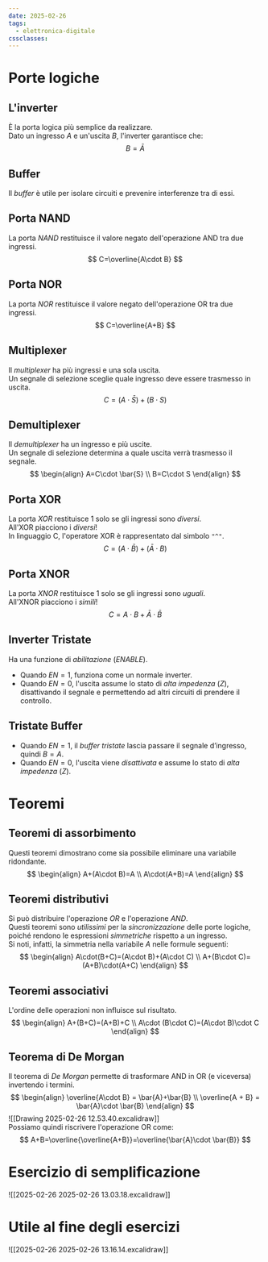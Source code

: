 ```yaml
---
date: 2025-02-26
tags:
  - elettronica-digitale
cssclasses:
---
```

# Porte logiche

## L'inverter
È la porta logica più semplice da realizzare.  
Dato un ingresso $A$ e un'uscita $B$, l'inverter garantisce che:  
$$
B=\bar{A}
$$

## Buffer
Il *buffer* è utile per isolare circuiti e prevenire interferenze tra di essi.

## Porta NAND
La porta *NAND* restituisce il valore negato dell'operazione AND tra due ingressi.  
$$
C=\overline{A\cdot B}
$$

## Porta NOR
La porta *NOR* restituisce il valore negato dell'operazione OR tra due ingressi.  
$$
C=\overline{A+B}
$$

## Multiplexer
Il *multiplexer* ha più ingressi e una sola uscita.  
Un segnale di selezione sceglie quale ingresso deve essere trasmesso in uscita.  
$$
C=(A\cdot \bar{S})+(B\cdot S)
$$

## Demultiplexer
Il *demultiplexer* ha un ingresso e più uscite.  
Un segnale di selezione determina a quale uscita verrà trasmesso il segnale.  
$$
\begin{align}
A=C\cdot \bar{S} \\
B=C\cdot S
\end{align}
$$

## Porta XOR
La porta *XOR* restituisce 1 solo se gli ingressi sono *diversi*.  
All'XOR piacciono i *diversi*!  
In linguaggio C, l'operatore XOR è rappresentato dal simbolo `"^"`.  
$$
C=(A\cdot \bar{B})+(\bar{A}\cdot B)
$$

## Porta XNOR
La porta *XNOR* restituisce 1 solo se gli ingressi sono *uguali*.  
All'XNOR piacciono i *simili*!  
$$
C=A\cdot B+\bar{A}\cdot \bar{B}
$$

## Inverter Tristate
Ha una funzione di *abilitazione* ($ENABLE$).  
- Quando $EN=1$, funziona come un normale inverter.  
- Quando $EN=0$, l'uscita assume lo stato di *alta impedenza* ($Z$), disattivando il segnale e permettendo ad altri circuiti di prendere il controllo.  

## Tristate Buffer
- Quando $EN=1$, il *buffer tristate* lascia passare il segnale d’ingresso, quindi $B=A$.  
- Quando $EN=0$, l'uscita viene *disattivata* e assume lo stato di *alta impedenza* ($Z$).  

# Teoremi

## Teoremi di assorbimento
Questi teoremi dimostrano come sia possibile eliminare una variabile ridondante.  
$$
\begin{align}
A+(A\cdot B)=A \\
A\cdot(A+B)=A
\end{align}
$$

## Teoremi distributivi
Si può distribuire l'operazione *OR* e l'operazione *AND*.  
Questi teoremi sono *utilissimi* per la *sincronizzazione* delle porte logiche, poiché rendono le espressioni *simmetriche* rispetto a un ingresso.  
Si noti, infatti, la simmetria nella variabile $A$ nelle formule seguenti:  
$$
\begin{align}
A\cdot(B+C)=(A\cdot B)+(A\cdot C) \\
A+(B\cdot C)=(A+B)\cdot(A+C)
\end{align}
$$

## Teoremi associativi
L'ordine delle operazioni non influisce sul risultato.  
$$
\begin{align}
A+(B+C)=(A+B)+C \\
A\cdot (B\cdot C)=(A\cdot B)\cdot C
\end{align}
$$

## Teorema di De Morgan
Il teorema di *De Morgan* permette di trasformare AND in OR (e viceversa) invertendo i termini.  
$$
\begin{align}
\overline{A\cdot B} = \bar{A}+\bar{B} \\
\overline{A + B} = \bar{A}\cdot \bar{B}
\end{align}
$$
![[Drawing 2025-02-26 12.53.40.excalidraw]]  
Possiamo quindi riscrivere l'operazione OR come:  
$$
A+B=\overline{\overline{A+B}}=\overline{\bar{A}\cdot \bar{B}}
$$

# Esercizio di semplificazione
![[2025-02-26 2025-02-26 13.03.18.excalidraw]]

# Utile al fine degli esercizi
![[2025-02-26 2025-02-26 13.16.14.excalidraw]]
